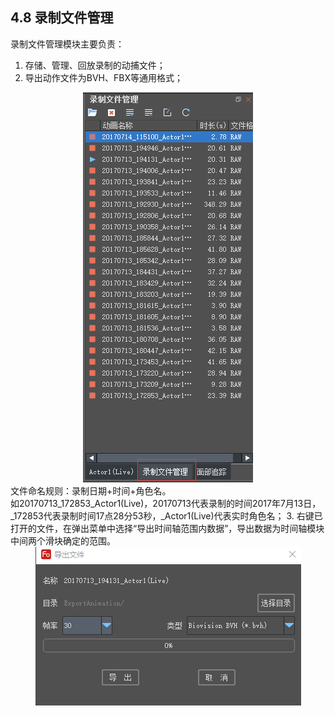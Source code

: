 ## 4.8 录制文件管理

录制文件管理模块主要负责：
1. 存储、管理、回放录制的动捕文件；
2. 导出动作文件为BVH、FBX等通用格式；
<div align=center>
<img src="https://raw.githubusercontent.com/FOHEART/MotionVenusHelp/master/software/filemgr.png"/>
</div>
文件命名规则：录制日期+时间+角色名。<br>
如20170713_172853_Actor1(Live)，20170713代表录制的时间2017年7月13日，_172853代表录制时间17点28分53秒，_Actor1(Live)代表实时角色名；
3. 右键已打开的文件，在弹出菜单中选择“导出时间轴范围内数据”，导出数据为时间轴模块中间两个滑块确定的范围。
<div align=center>
<img src="https://raw.githubusercontent.com/FOHEART/MotionVenusHelp/master/software/fileexport.png"/>
</div>